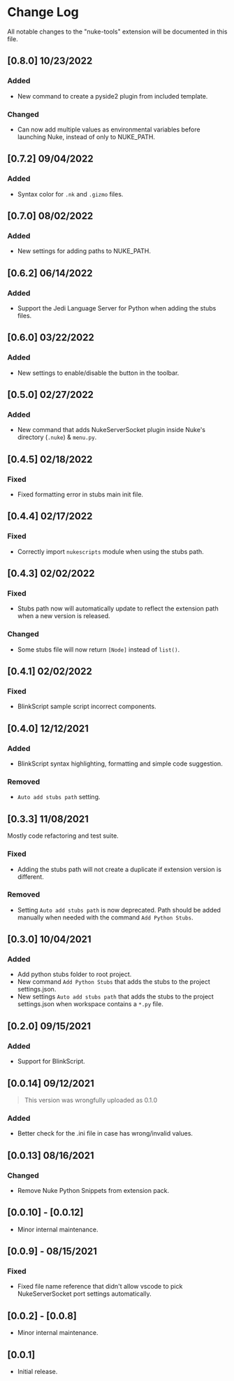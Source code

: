 # Change Log

All notable changes to the "nuke-tools" extension will be documented in this file.

## [0.8.0] 10/23/2022

### Added

- New command to create a pyside2 plugin from included template.

### Changed

- Can now add multiple values as environmental variables before launching Nuke, instead of only to NUKE_PATH.

## [0.7.2] 09/04/2022

### Added

- Syntax color for `.nk` and `.gizmo` files.

## [0.7.0] 08/02/2022

### Added

- New settings for adding paths to NUKE_PATH.

## [0.6.2] 06/14/2022

### Added

- Support the Jedi Language Server for Python when adding the stubs files.

## [0.6.0] 03/22/2022

### Added

- New settings to enable/disable the button in the toolbar.

## [0.5.0] 02/27/2022

### Added

- New command that adds NukeServerSocket plugin inside Nuke's directory (`.nuke`) & `menu.py`.

## [0.4.5] 02/18/2022

### Fixed

- Fixed formatting error in stubs main init file.

## [0.4.4] 02/17/2022

### Fixed

- Correctly import `nukescripts` module when using the stubs path.

## [0.4.3] 02/02/2022

### Fixed

- Stubs path now will automatically update to reflect the extension path when a new version is released.

### Changed

- Some stubs file will now return `[Node]` instead of `list()`.

## [0.4.1] 02/02/2022

### Fixed

- BlinkScript sample script incorrect components.

## [0.4.0] 12/12/2021

### Added

- BlinkScript syntax highlighting, formatting and simple code suggestion.

### Removed

- `Auto add stubs path` setting.

## [0.3.3] 11/08/2021

Mostly code refactoring and test suite.

### Fixed

- Adding the stubs path will not create a duplicate if extension version is different.

### Removed

- Setting `Auto add stubs path` is now deprecated. Path should be added manually when needed with the command `Add Python Stubs`.

## [0.3.0] 10/04/2021

### Added

- Add python stubs folder to root project.
- New command `Add Python Stubs` that adds the stubs to the project settings.json.
- New settings `Auto add stubs path` that adds the stubs to the project settings.json when workspace contains a `*.py` file.

## [0.2.0] 09/15/2021

### Added

- Support for BlinkScript.

## [0.0.14] 09/12/2021

> This version was wrongfully uploaded as 0.1.0

### Added

- Better check for the .ini file in case has wrong/invalid values.

## [0.0.13] 08/16/2021

### Changed

- Remove Nuke Python Snippets from extension pack.

## [0.0.10] - [0.0.12]

- Minor internal maintenance.

## [0.0.9] - 08/15/2021

### Fixed

- Fixed file name reference that didn't allow vscode to pick NukeServerSocket port settings automatically.

## [0.0.2] - [0.0.8]

- Minor internal maintenance.

## [0.0.1]

- Initial release.
